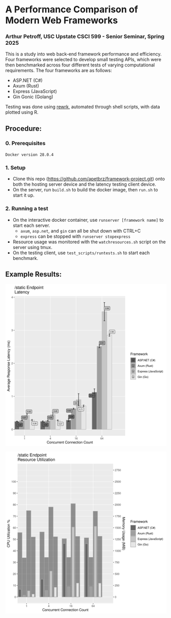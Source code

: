 # A Performance Comparison of Modern Web Frameworks
### Arthur Petroff, USC Upstate CSCI 599 - Senior Seminar, Spring 2025

This is a study into web back-end framework performance and efficiency. Four frameworks were selected to develop small testing APIs, which were then benchmarked across four different tests of varying computational requirements. The four frameworks are as follows:

- ASP.NET (C#)
- Axum (Rust)
- Express (JavaScript)
- Gin Gonic (Golang)

Testing was done using [rewrk](https://github.com/lnx-search/rewrk), automated through shell scripts, with data plotted using R.

## Procedure:

### 0. Prerequisites

`Docker version 28.0.4`

### 1. Setup

- Clone this repo (https://github.com/apetbrz/framework-project.git) onto both the hosting server device and the latency testing client device.
- On the server, run `build.sh` to build the docker image, then `run.sh` to start it up.

### 2. Running a test

- On the interactive docker container, use `runserver [framework name]` to start each server.
  - `axum`, `asp.net`, and `gin` can all be shut down with CTRL+C
  - `express` can be stopped with `runserver stopexpress`
- Resource usage was monitored with the `watchresources.sh` script on the server using tmux.
- On the testing client, use `test_scripts/runtests.sh` to start each benchmark.

## Example Results:

![static endpoint latency](https://github.com/apetbrz/framework-project/blob/main/test_scripts/graphs/static_data_low.png)

![static endpoint resource utilization](https://github.com/apetbrz/framework-project/blob/main/test_scripts/graphs/static_resources.png)
